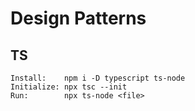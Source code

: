 # Design Patterns

## TS

```Nodejs
Install:    npm i -D typescript ts-node
Initialize: npx tsc --init
Run:        npx ts-node <file>
```
